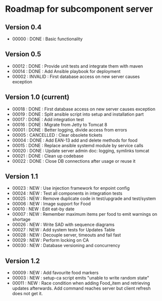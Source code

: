# Roadmap for subcomponent server

## Version 0.4
* 00000 : DONE : Basic functionality

## Version 0.5
* 00012 : DONE : Provide unit tests and integrate them with maven
* 00014 : DONE : Add Ansible playbook for deployment
* 00002 : INVALID : First database access on new server causes exception

## Version 1.0 (current)
* 00018 : DONE : First database access on new server causes exception
* 00019 : DONE : Split ansible script into setup and installation part
* 00017 : DONE : Add integration test
* 00016 : DONE : Migrate from Jetty to Tomcat 8
* 00001 : DONE : Better logging, divide access from errors
* 00005 : CANCELLED  : Clear obsolete tickets
* 00004 : DONE : Add EAN-13 add and delete methods for food
* 00015 : DONE : Replace ansible systemd module by service calls
* 00020 : DONE : Update server admin doc: logging, symlinks tomcat
* 00021 : DONE : Clean up codebase
* 00022 : DONE : Close DB connections after usage or reuse it 

## Version 1.1
* 00023 : NEW  : Use injection framework for enpoint config
* 00024 : NEW  : Test all components in integration tests
* 00025 : NEW  : Remove duplicate code in test/upgrade and test/system
* 00006 : NEW  : Image support for Food
* 00010 : NEW  : Edit eat-by date
* 00007 : NEW  : Remember maximum items per food to emit warnings on shortage
* 00026 : NEW  : Write SAD with sequence diagrams
* 00027 : NEW  : Add system tests for Updates Table
* 00028 : NEW  : Decouple server, timeouts and fail fast
* 00029 : NEW  : Perform locking on CA
* 00030 : NEW  : Database versioning and concurrency

## Version 1.2
* 00009 : NEW  : Add favourite food markers
* 00003 : NEW  : setup-ca script emits "unable to write random state"
* 00011 : NEW  : Race condition when adding Food_item and retrieving updates 
                 afterwards. Add command reaches server but client refresh does 
                 not get it. 

